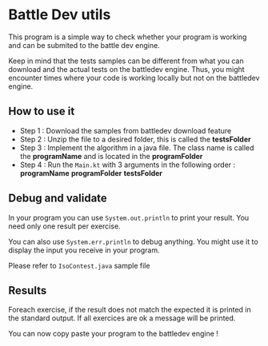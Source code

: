 # Battle Dev utils

This program is a simple way to check whether your program is working and can be submited to the battle dev engine. 

Keep in mind that the tests samples can be different from what you can download and the actual tests on the battledev engine.
Thus, you might encounter times where your code is working locally but not on the battledev engine.

## How to use it

* Step 1 : Download the samples from battledev download feature
* Step 2 : Unzip the file to a desired folder, this is called the **testsFolder**
* Step 3 : Implement the algorithm in a java file. The class name is called the **programName** and is located in the **programFolder**
* Step 4 : Run the `Main.kt` with 3 arguments in the following order : **programName** **programFolder** **testsFolder**

## Debug and validate

In your program you can use `System.out.println` to print your result. You need only one result per exercise.

You can also use `System.err.println` to debug anything. You might use it to display the input you receive in your program.

Please refer to `IsoContest.java` sample file

## Results

Foreach exercise, if the result does not match the expected it is printed in the standard output.
If all exercices are ok a message will be printed.

You can now copy paste your program to the battledev engine !
